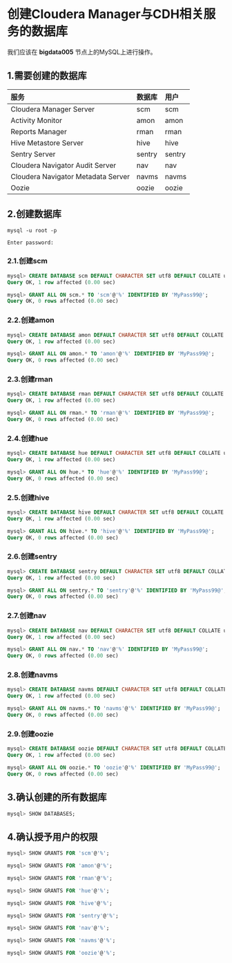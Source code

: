 创建Cloudera Manager与CDH相关服务的数据库
================================================================================
我们应该在 **bigdata005** 节点上的MySQL上进行操作。

## 1.需要创建的数据库

| 服务 | 数据库 | 用户 |
| :------------- | :------------- | :------------- |
| Cloudera Manager Server | scm | scm |
| Activity Monitor | amon | amon |
| Reports Manager | rman | rman |
| Hive Metastore Server | hive | hive |
| Sentry Server | sentry | sentry |
| Cloudera Navigator Audit Server | nav | nav |
| Cloudera Navigator Metadata Server | navms | navms |
| Oozie | oozie | oozie |

## 2.创建数据库
```shell
mysql -u root -p

Enter password:
```

### 2.1.创建scm
```sql
mysql> CREATE DATABASE scm DEFAULT CHARACTER SET utf8 DEFAULT COLLATE utf8_general_ci;
Query OK, 1 row affected (0.00 sec)

mysql> GRANT ALL ON scm.* TO 'scm'@'%' IDENTIFIED BY 'MyPass99@';
Query OK, 0 rows affected (0.00 sec)
```

### 2.2.创建amon
```sql
mysql> CREATE DATABASE amon DEFAULT CHARACTER SET utf8 DEFAULT COLLATE utf8_general_ci;
Query OK, 1 row affected (0.00 sec)

mysql> GRANT ALL ON amon.* TO 'amon'@'%' IDENTIFIED BY 'MyPass99@';
Query OK, 0 rows affected (0.00 sec)
```

### 2.3.创建rman
```sql
mysql> CREATE DATABASE rman DEFAULT CHARACTER SET utf8 DEFAULT COLLATE utf8_general_ci;
Query OK, 1 row affected (0.00 sec)

mysql> GRANT ALL ON rman.* TO 'rman'@'%' IDENTIFIED BY 'MyPass99@';
Query OK, 0 rows affected (0.00 sec)
```

### 2.4.创建hue
```sql
mysql> CREATE DATABASE hue DEFAULT CHARACTER SET utf8 DEFAULT COLLATE utf8_general_ci;
Query OK, 1 row affected (0.00 sec)

mysql> GRANT ALL ON hue.* TO 'hue'@'%' IDENTIFIED BY 'MyPass99@';
Query OK, 0 rows affected (0.00 sec)
```

### 2.5.创建hive
```sql
mysql> CREATE DATABASE hive DEFAULT CHARACTER SET utf8 DEFAULT COLLATE utf8_general_ci;
Query OK, 1 row affected (0.00 sec)

mysql> GRANT ALL ON hive.* TO 'hive'@'%' IDENTIFIED BY 'MyPass99@';
Query OK, 0 rows affected (0.00 sec)
```

### 2.6.创建sentry
```sql
mysql> CREATE DATABASE sentry DEFAULT CHARACTER SET utf8 DEFAULT COLLATE utf8_general_ci;
Query OK, 1 row affected (0.00 sec)

mysql> GRANT ALL ON sentry.* TO 'sentry'@'%' IDENTIFIED BY 'MyPass99@';
Query OK, 0 rows affected (0.00 sec)
```

### 2.7.创建nav
```sql
mysql> CREATE DATABASE nav DEFAULT CHARACTER SET utf8 DEFAULT COLLATE utf8_general_ci;
Query OK, 1 row affected (0.00 sec)

mysql> GRANT ALL ON nav.* TO 'nav'@'%' IDENTIFIED BY 'MyPass99@';
Query OK, 0 rows affected (0.00 sec)
```

### 2.8.创建navms
```sql
mysql> CREATE DATABASE navms DEFAULT CHARACTER SET utf8 DEFAULT COLLATE utf8_general_ci;
Query OK, 1 row affected (0.00 sec)

mysql> GRANT ALL ON navms.* TO 'navms'@'%' IDENTIFIED BY 'MyPass99@';
Query OK, 0 rows affected (0.00 sec)
```

### 2.9.创建oozie
```sql
mysql> CREATE DATABASE oozie DEFAULT CHARACTER SET utf8 DEFAULT COLLATE utf8_general_ci;
Query OK, 1 row affected (0.00 sec)

mysql> GRANT ALL ON oozie.* TO 'oozie'@'%' IDENTIFIED BY 'MyPass99@';
Query OK, 0 rows affected (0.00 sec)
```

## 3.确认创建的所有数据库
```sql
mysql> SHOW DATABASES;
```

## 4.确认授予用户的权限
```sql
mysql> SHOW GRANTS FOR 'scm'@'%';

mysql> SHOW GRANTS FOR 'amon'@'%';

mysql> SHOW GRANTS FOR 'rman'@'%';

mysql> SHOW GRANTS FOR 'hue'@'%';

mysql> SHOW GRANTS FOR 'hive'@'%';

mysql> SHOW GRANTS FOR 'sentry'@'%';

mysql> SHOW GRANTS FOR 'nav'@'%';

mysql> SHOW GRANTS FOR 'navms'@'%';

mysql> SHOW GRANTS FOR 'oozie'@'%';
```
